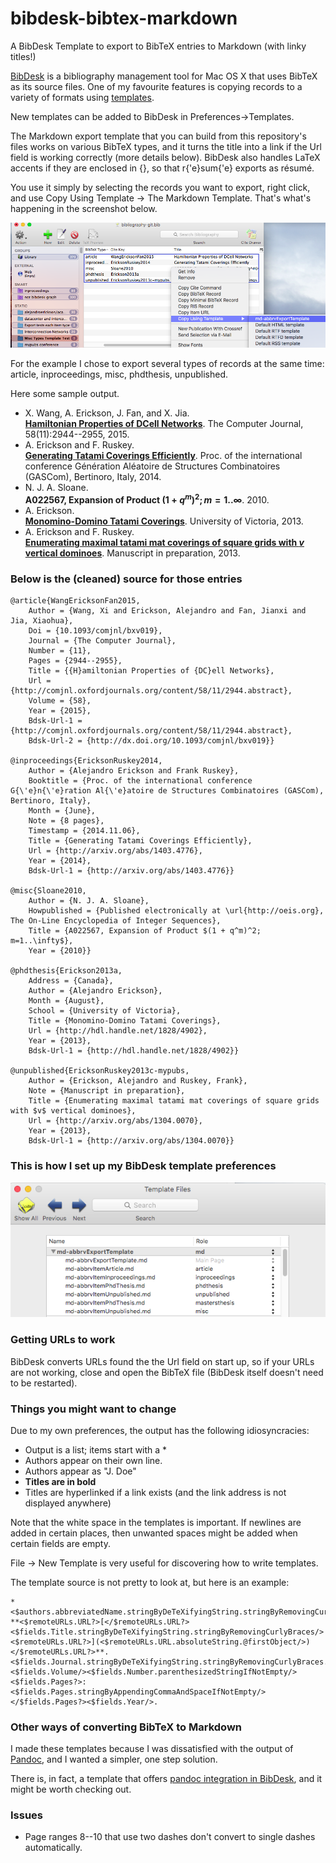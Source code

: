 # bibdesk-bibtex-markdown
A BibDesk Template to export to BibTeX entries to Markdown (with linky titles!)

[BibDesk](http://bibdesk.sourceforge.net) is a bibliography management tool for
Mac OS X that uses BibTeX as its source files. One of my favourite features is copying records to a variety of formats using [templates](https://sourceforge.net/p/bibdesk/wiki/Templates/ "BibDesk template wiki").

New templates can be added to BibDesk in Preferences->Templates.

The Markdown export template that you can build from this repository's files
works on various BibTeX types, and it turns the title into a link if the Url
field is working correctly (more details below). BibDesk also handles LaTeX
accents if they are enclosed in {}, so that r{\'e}sum{\'e} exports as résumé.

You use it simply by selecting the records you want to export, right click, and use Copy Using Template -> The Markdown Template. That's what's happening in the screenshot below.

![Copying with the Markdown Template](images/select_template.png "Copying with the Markdown Template")

For the example I chose to export several types of records at the same time:
article, inproceedings, misc, phdthesis, unpublished.

Here some sample output.

* X. Wang, A. Erickson, J. Fan, and X. Jia.  
**[Hamiltonian Properties of DCell Networks](http://comjnl.oxfordjournals.org/content/58/11/2944.abstract)**. The Computer Journal, 58(11):2944--2955, 2015.
* A. Erickson and F. Ruskey.  
**[Generating Tatami Coverings Efficiently](http://arxiv.org/abs/1403.4776)**. Proc. of the international conference Génération Aléatoire de Structures Combinatoires (GASCom), Bertinoro, Italy, 2014.
* N. J. A. Sloane.  
**A022567, Expansion of Product $(1 + q^m)^2; m=1..\infty$**. 2010.
* A. Erickson.  
**[Monomino-Domino Tatami Coverings](http://hdl.handle.net/1828/4902)**. University of Victoria, 2013.
* A. Erickson and F. Ruskey.  
**[Enumerating maximal tatami mat coverings of square grids with $v$ vertical dominoes](http://arxiv.org/abs/1304.0070)**. Manuscript in preparation, 2013.

### Below is the (cleaned) source  for those entries ###

```
@article{WangEricksonFan2015,
	Author = {Wang, Xi and Erickson, Alejandro and Fan, Jianxi and Jia, Xiaohua},
	Doi = {10.1093/comjnl/bxv019},
	Journal = {The Computer Journal},
	Number = {11},
	Pages = {2944--2955},
	Title = {{H}amiltonian Properties of {DC}ell Networks},
	Url = {http://comjnl.oxfordjournals.org/content/58/11/2944.abstract},
	Volume = {58},
	Year = {2015},
	Bdsk-Url-1 = {http://comjnl.oxfordjournals.org/content/58/11/2944.abstract},
	Bdsk-Url-2 = {http://dx.doi.org/10.1093/comjnl/bxv019}}

@inproceedings{EricksonRuskey2014,
	Author = {Alejandro Erickson and Frank Ruskey},
	Booktitle = {Proc. of the international conference G{\'e}n{\'e}ration Al{\'e}atoire de Structures Combinatoires (GASCom), Bertinoro, Italy},
	Month = {June},
	Note = {8 pages},
	Timestamp = {2014.11.06},
	Title = {Generating Tatami Coverings Efficiently},
	Url = {http://arxiv.org/abs/1403.4776},
	Year = {2014},
	Bdsk-Url-1 = {http://arxiv.org/abs/1403.4776}}

@misc{Sloane2010,
	Author = {N. J. A. Sloane},
	Howpublished = {Published electronically at \url{http://oeis.org}, The On-Line Encyclopedia of Integer Sequences},
	Title = {A022567, Expansion of Product $(1 + q^m)^2; m=1..\infty$},
	Year = {2010}}

@phdthesis{Erickson2013a,
	Address = {Canada},
	Author = {Alejandro Erickson},
	Month = {August},
	School = {University of Victoria},
	Title = {Monomino-Domino Tatami Coverings},
	Url = {http://hdl.handle.net/1828/4902},
	Year = {2013},
	Bdsk-Url-1 = {http://hdl.handle.net/1828/4902}}

@unpublished{EricksonRuskey2013c-mypubs,
	Author = {Erickson, Alejandro and Ruskey, Frank},
	Note = {Manuscript in preparation},
	Title = {Enumerating maximal tatami mat coverings of square grids with $v$ vertical dominoes},
	Url = {http://arxiv.org/abs/1304.0070},
	Year = {2013},
	Bdsk-Url-1 = {http://arxiv.org/abs/1304.0070}}
```

### This is how I set up my BibDesk template preferences ###

![Template Preferences](images/template_prefs.png "Template Preferences")

### Getting URLs to work ###

BibDesk converts URLs found the the Url field on start up, so if your URLs are not working, close and open the BibTeX file (BibDesk itself doesn't need to be restarted).

### Things you might want to change ###

Due to my own preferences, the output has the following idiosyncracies:

  * Output is a list; items start with a *
  * Authors appear on their own line.
  * Authors appear as "J. Doe"
  * **Titles are in bold**
  * Titles are hyperlinked if a link exists (and the link address is not
    displayed anywhere)

Note that the white space in the templates is important. If newlines are added
in certain places, then unwanted spaces might be added when certain fields are
empty.

File -> New Template is very useful for discovering how to write templates.

The template source is not pretty to look at, but here is an example:

```
* <$authors.abbreviatedName.stringByDeTeXifyingString.stringByRemovingCurlyBraces.@componentsJoinedByCommaAndAnd/>.  
**<$remoteURLs.URL?>[</$remoteURLs.URL?><$fields.Title.stringByDeTeXifyingString.stringByRemovingCurlyBraces/><$remoteURLs.URL?>](<$remoteURLs.URL.absoluteString.@firstObject/>)</$remoteURLs.URL?>**. <$fields.Journal.stringByDeTeXifyingString.stringByRemovingCurlyBraces.stringByAppendingCommaAndSpaceIfNotEmpty/><$fields.Volume/><$fields.Number.parenthesizedStringIfNotEmpty/><$fields.Pages?>:<$fields.Pages.stringByAppendingCommaAndSpaceIfNotEmpty/></$fields.Pages?><$fields.Year/>.
```

### Other ways of converting BibTeX to Markdown ###

I made these templates because I was dissatisfied with the output of
[Pandoc](http://pandoc.org), and I wanted a simpler, one step solution.

There is, in fact, a template that offers
[pandoc integration in BibDesk](https://github.com/dsanson/bibdesk-pandoc-export-templates),
and it might be worth checking out.

### Issues ###

  * Page ranges 8--10 that use two dashes don't convert to single dashes
    automatically.
